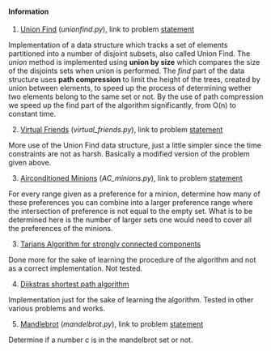 #### Information
1. [Union Find](https://github.com/fr3632ho/various/blob/master/src/medium/unionfind.py) (*unionfind.py*), link to problem [statement](https://open.kattis.com/problems/unionfind)

Implementation of a data structure which tracks a set of elements partitioned into a number of disjoint subsets, also called Union Find. The *union* method is implemented using **union by size** which compares the size of the disjoints sets when union is performed. The *find* part of the data structure uses **path compression** to limit the height of the trees, created by union between elements, to speed up the process of determining wether two elements belong to the same set or not. By the use of path compression we speed up the find part of the algorithm significantly, from O(n) to constant time.

2. [Virtual Friends](https://github.com/fr3632ho/various/blob/master/src/medium/virtual_friends.py) (*virtual_friends.py*), link to problem [statement](https://open.kattis.com/problems/virtualfriends)

More use of the Union Find data structure, just a little simpler since the time constraints are not as harsh. Basically a modified version of the problem given above.

3. [Airconditioned Minions](https://github.com/fr3632ho/various/blob/master/src/medium/AC_minions.py) (*AC_minions.py*), link to problem [statement](https://open.kattis.com/problems/airconditioned)

For every range given as a preference for a minion, determine how many of these preferences you can combine into a larger preference range where the intersection of preference is not equal to the empty set. What is to be determined here is the number of larger sets one would need to cover all the preferences of the minions.

3. [Tarjans Algorithm for strongly connected components](https://github.com/fr3632ho/various/blob/master/src/medium/tarjan_scc.py)

Done more for the sake of learning the procedure of the algorithm and not as a correct implementation. Not tested.

4. [Dijkstras shortest path algorithm](https://github.com/fr3632ho/various/blob/master/src/medium/dijkstra.py)

Implementation just for the sake of learning the algorithm. Tested in other various problems and works.

5. [Mandlebrot](https://github.com/fr3632ho/various/blob/master/src/medium/mandlebrot.py) (*mandelbrot.py*), link to problem [statement](https://open.kattis.com/problems/mandelbrot)

Determine if a number *c* is in the mandelbrot set or not. 

